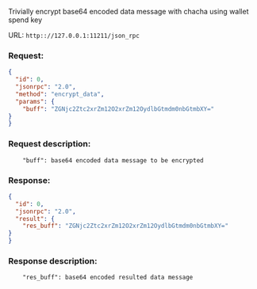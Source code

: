 Trivially encrypt base64 encoded data message with chacha using wallet spend key

URL: ```http:://127.0.0.1:11211/json_rpc```
### Request: 
```json
{
  "id": 0,
  "jsonrpc": "2.0",
  "method": "encrypt_data",
  "params": {
    "buff": "ZGNjc2Ztc2xrZm12O2xrZm12OydlbGtmdm0nbGtmbXY="
}
}
```
### Request description: 
```
    "buff": base64 encoded data message to be encrypted

```
### Response: 
```json
{
  "id": 0,
  "jsonrpc": "2.0",
  "result": {
    "res_buff": "ZGNjc2Ztc2xrZm12O2xrZm12OydlbGtmdm0nbGtmbXY="
}
}
```
### Response description: 
```
    "res_buff": base64 encoded resulted data message

```
